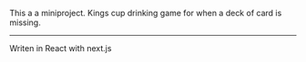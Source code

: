 This a a miniproject. Kings cup drinking game for when a deck of card is missing.

---

Writen in React with next.js